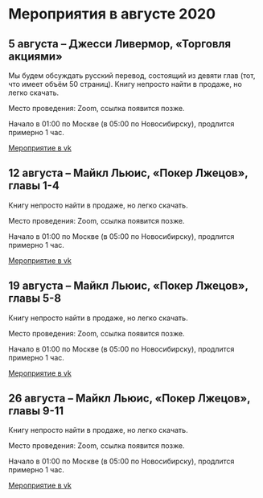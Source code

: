# Мероприятия в августе 2020

## 5 августа – Джесси Ливермор, «Торговля акциями»

Мы будем обсуждать русский перевод, состоящий из девяти глав (тот, что имеет объём 50 страниц). Книгу непросто найти в продаже, но легко скачать.

Место проведения: Zoom, ссылка появится позже.

Начало в 01:00 по Москве (в 05:00 по Новосибирску), продлится примерно 1 час.

[Мероприятие в vk](https://vk.com/event197388189)

## 12 августа – Майкл Льюис, «Покер Лжецов», главы 1-4

Книгу непросто найти в продаже, но легко скачать.

Место проведения: Zoom, ссылка появится позже.

Начало в 01:00 по Москве (в 05:00 по Новосибирску), продлится примерно 1 час.

[Мероприятие в vk](https://vk.com/event197389753)

## 19 августа – Майкл Льюис, «Покер Лжецов», главы 5-8

Книгу непросто найти в продаже, но легко скачать.

Место проведения: Zoom, ссылка появится позже.

Начало в 01:00 по Москве (в 05:00 по Новосибирску), продлится примерно 1 час.

[Мероприятие в vk](https://vk.com/event197389842)

## 26 августа – Майкл Льюис, «Покер Лжецов», главы 9-11

Книгу непросто найти в продаже, но легко скачать.

Место проведения: Zoom, ссылка появится позже.

Начало в 01:00 по Москве (в 05:00 по Новосибирску), продлится примерно 1 час.

[Мероприятие в vk](https://vk.com/event197389958)
